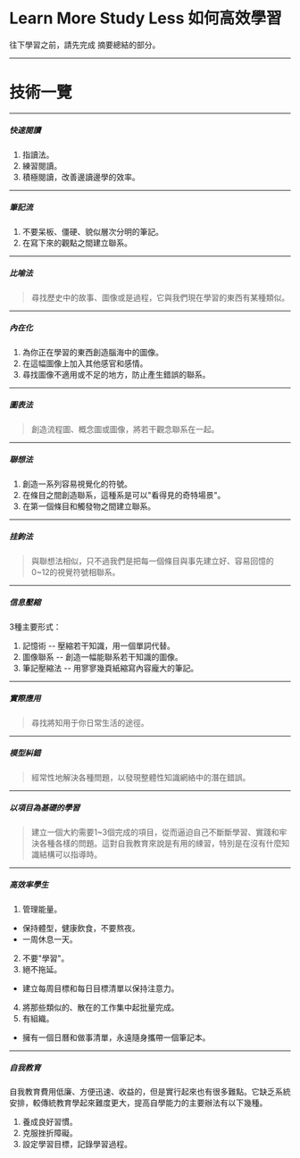 # Learn More Study Less 如何高效學習 ###


往下學習之前，請先完成 摘要總結的部分。


---

技術一覽
===

---

##### 快速閱讀 #####
1. 指讀法。
2. 練習閱讀。
3. 積極閱讀，改善邊讀邊學的效率。

---

##### 筆記流 #####
1. 不要呆板、僵硬、貌似層次分明的筆記。
2. 在寫下來的觀點之間建立聯系。

---

##### 比喻法 #####
> 尋找歷史中的故事、圖像或是過程，它與我們現在學習的東西有某種類似。

---

##### 內在化 #####
1. 為你正在學習的東西創造腦海中的圖像。
2. 在這幅圖像上加入其他感官和感情。
3. 尋找圖像不適用或不足的地方，防止產生錯誤的聯系。

---

##### 圖表法 #####

> 創造流程圖、概念圖或圖像，將若干觀念聯系在一起。

---

##### 聯想法 #####
1. 創造一系列容易視覺化的符號。
2. 在條目之間創造聯系，這種系是可以"看得見的奇特場景"。
3. 在第一個條目和觸發物之間建立聯系。

---

##### 挂鉤法 #####

> 與聯想法相似，只不過我們是把每一個條目與事先建立好、容易回憶的0~12的視覺符號相聯系。

---

##### 信息壓縮 #####
3種主要形式：

1. 記憶術 -- 壓縮若干知識，用一個單詞代替。
2. 圖像聯系 -- 創造一幅能聯系若干知識的圖像。
3. 筆記壓縮法 -- 用寥寥幾頁紙縮寫內容龐大的筆記。

---

##### 實際應用 #####

> 尋找將知用于你日常生活的途徑。


---

##### 模型糾錯 #####

> 經常性地解決各種問題，以發現整體性知識網絡中的潛在錯誤。

---

##### 以項目為基礎的學習 #####

> 建立一個大約需要1~3個完成的項目，從而逼迫自己不斷斷學習、實踐和牢決各種各樣的問題。這對自我教育來說是有用的綀習，特別是在沒有什麼知識結構可以指導時。

---

##### 高效率學生 #####

1. 管理能量。
  - 保持體型，健康飲食，不要熬夜。
  - 一周休息一天。
2. 不要"學習"。
3. 絕不拖延。
  - 建立每周目標和每日目標清單以保持注意力。
4. 將那些類似的、散在的工作集中起批量完成。
5. 有組織。
  - 擁有一個日曆和做事清單，永遠隨身攜帶一個筆記本。

---

##### 自我教育 #####

自我教育費用低廉、方便迅速、收益的，但是實行起來也有很多難點。它缺乏系統安排，較傳統教育學起來難度更大，提高自學能力的主要辦法有以下幾種。

1. 養成良好習慣。
2. 克服挫折障礙。
3. 設定學習目標，記錄學習過程。



